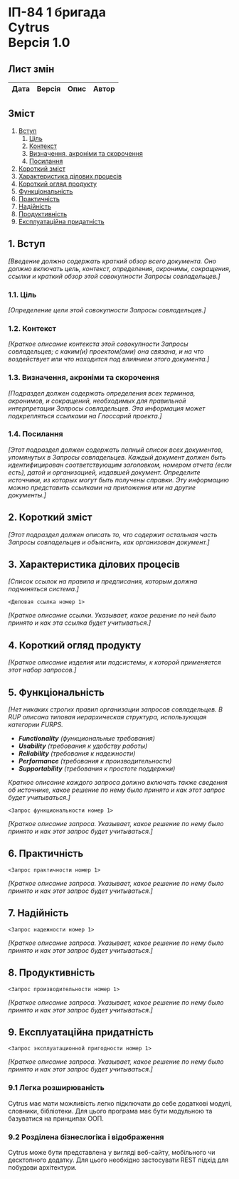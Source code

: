 # ІП-84 1 бригада <br> Cytrus <br> Версія 1.0
## Лист змін
| Дата | Версія | Опис | Автор |
|------|--------|------|-------|

## Зміст
1. [Вступ](https://github.com/NeProgramist/Cytrus/blob/master/doc/RUP.md#1-%D0%B2%D1%81%D1%82%D1%83%D0%BF)
    1. [Ціль](https://github.com/NeProgramist/Cytrus/blob/master/doc/RUP.md#11-%D1%86%D1%96%D0%BB%D1%8C)
    2. [Контекст](https://github.com/NeProgramist/Cytrus/blob/master/doc/RUP.md#12-%D0%BA%D0%BE%D0%BD%D1%82%D0%B5%D0%BA%D1%81%D1%82)
    3. [Визначення, акроніми та скорочення](https://github.com/NeProgramist/Cytrus/blob/master/doc/RUP.md#13-%D0%B2%D0%B8%D0%B7%D0%BD%D0%B0%D1%87%D0%B5%D0%BD%D0%BD%D1%8F-%D0%B0%D0%BA%D1%80%D0%BE%D0%BD%D1%96%D0%BC%D0%B8-%D1%82%D0%B0-%D1%81%D0%BA%D0%BE%D1%80%D0%BE%D1%87%D0%B5%D0%BD%D0%BD%D1%8F)
    4. [Посилання](https://github.com/NeProgramist/Cytrus/blob/master/doc/RUP.md#14-%D0%BF%D0%BE%D1%81%D0%B8%D0%BB%D0%B0%D0%BD%D0%BD%D1%8F)
2. [Короткий зміст](https://github.com/NeProgramist/Cytrus/blob/master/doc/RUP.md#2-%D0%BA%D0%BE%D1%80%D0%BE%D1%82%D0%BA%D0%B8%D0%B9-%D0%B7%D0%BC%D1%96%D1%81%D1%82)
3. [Характеристика ділових процесів](https://github.com/NeProgramist/Cytrus/blob/master/doc/RUP.md#3-%D1%85%D0%B0%D1%80%D0%B0%D0%BA%D1%82%D0%B5%D1%80%D0%B8%D1%81%D1%82%D0%B8%D0%BA%D0%B0-%D0%B4%D1%96%D0%BB%D0%BE%D0%B2%D0%B8%D1%85-%D0%BF%D1%80%D0%BE%D1%86%D0%B5%D1%81%D1%96%D0%B2)
4. [Короткий огляд продукту](https://github.com/NeProgramist/Cytrus/blob/master/doc/RUP.md#4-%D0%BA%D0%BE%D1%80%D0%BE%D1%82%D0%BA%D0%B8%D0%B9-%D0%BE%D0%B3%D0%BB%D1%8F%D0%B4-%D0%BF%D1%80%D0%BE%D0%B4%D1%83%D0%BA%D1%82%D1%83)
5. [Функціональність](https://github.com/NeProgramist/Cytrus/blob/master/doc/RUP.md#4-%D0%BA%D0%BE%D1%80%D0%BE%D1%82%D0%BA%D0%B8%D0%B9-%D0%BE%D0%B3%D0%BB%D1%8F%D0%B4-%D0%BF%D1%80%D0%BE%D0%B4%D1%83%D0%BA%D1%82%D1%83)
6. [Практичність](https://github.com/NeProgramist/Cytrus/blob/master/doc/RUP.md#6-%D0%BF%D1%80%D0%B0%D0%BA%D1%82%D0%B8%D1%87%D0%BD%D1%96%D1%81%D1%82%D1%8C)
7. [Надійність](https://github.com/NeProgramist/Cytrus/blob/master/doc/RUP.md#7-%D0%BD%D0%B0%D0%B4%D1%96%D0%B9%D0%BD%D1%96%D1%81%D1%82%D1%8C)
8. [Продуктивність](https://github.com/NeProgramist/Cytrus/blob/master/doc/RUP.md#8-%D0%BF%D1%80%D0%BE%D0%B4%D1%83%D0%BA%D1%82%D0%B8%D0%B2%D0%BD%D1%96%D1%81%D1%82%D1%8C)
9. [Експлуатаційна придатність](https://github.com/NeProgramist/Cytrus/blob/master/doc/RUP.md#9-%D0%B5%D0%BA%D1%81%D0%BF%D0%BB%D1%83%D0%B0%D1%82%D0%B0%D1%86%D1%96%D0%B9%D0%BD%D0%B0-%D0%BF%D1%80%D0%B8%D0%B4%D0%B0%D1%82%D0%BD%D1%96%D1%81%D1%82%D1%8C)

## 1. Вступ

_[Введение должно содержать краткий обзор всего документа. Оно должно включать цель, контекст, определения, акронимы, сокращения, ссылки и краткий обзор этой совокупности Запросы совладельцев.]_

### 1.1. Ціль

_[Определение цели этой совокупности Запросы совладельцев.]_

### 1.2. Контекст

_[Краткое описание контекста этой совокупности Запросы совладельцев; с каким(и) проектом(ами) она связана, и на что воздействует или что находится под влиянием этого документа.]_

### 1.3. Визначення, акроніми та скорочення

_[Подраздел должен содержать определения всех терминов, акронимов, и сокращений, необходимых для правильной интерпретации Запросы совладельцев. Эта информация может подкрепляться ссылками на Глоссарий проекта.]_

### 1.4. Посилання

_[Этот подраздел должен содержать полный список всех документов, упомянутых в Запросы совладельцев. Каждый документ должен быть идентифицирован соответствующим заголовком, номером отчета (если есть), датой и организацией, издавшей документ. Определите источники, из которых могут быть получены справки. Эту информацию можно представить ссылками на приложения или на другие документы.]_

## 2. Короткий зміст

_[Этот подраздел должен описать то, что содержит остальная часть Запросы совладельцев и объяснить, как организован документ.]_

## 3. Характеристика ділових процесів

_[Список ссылок на правила и предписания, которым должна подчиняться система.]_

`<Деловая ссылка номер 1>`

_[Краткое описание ссылки. Указывает, какое решение по ней было принято и как эта ссылка будет учитываться.]_

## 4. Короткий огляд продукту

_[Краткое описание изделия или подсистемы, к которой применяется этот набор запросов.]_

## 5. Функціональність

_[Нет никаких строгих правил организации запросов совладельцев. В RUP описана типовая иерархическая структура, использующая категории FURPS._
* ___Functionality___ _(функциональные требования)_
* ___Usability___ _(требования к удобству работы)_
* ___Reliability___ _(требования к надежности)_
* ___Performance___ _(требования к производительности)_
* ___Supportability___ _(требования к простоте поддержки)_

_Краткое описание каждого запроса должно включать также сведения об источнике, какое решение по нему было принято и как этот запрос будет учитываться.]_

`<Запрос функциональности номер 1>`

_[Краткое описание запроса. Указывает, какое решение по нему было принято и как этот запрос будет учитываться.]_

## 6. Практичність

`<Запрос практичности номер 1>`

_[Краткое описание запроса. Указывает, какое решение по нему было принято и как этот запрос будет учитываться.]_

## 7. Надійність

`<Запрос надежности номер 1>`

_[Краткое описание запроса. Указывает, какое решение по нему было принято и как этот запрос будет учитываться.]_

## 8. Продуктивність

`<Запрос производительности номер 1>`

_[Краткое описание запроса. Указывает, какое решение по нему было принято и как этот запрос будет учитываться.]_

## 9. Експлуатаційна придатність

`<Запрос эксплуатационной пригодности номер 1>`

_[Краткое описание запроса. Указывает, какое решение по нему было принято и как этот запрос будет учитываться.]_

### 9.1 Легка розширюваність

Cytrus має мати можливість легко підключати до себе додаткові модулі, словники, бібліотеки. Для цього програма має бути модульною та базуватися на принципах ООП.

### 9.2 Розділена бізнеслогіка і відображення

Cytrus може бути представлена у вигляді веб-сайту, мобільного чи десктопного додатку. Для цього необхідно застосувати REST підхід для побудови архітектури.
